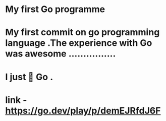 # My first Go programme 
# My first commit on go programming language .The experience with Go was awesome ................
# I just 💜 Go .

# link - https://go.dev/play/p/demEJRfdJ6F
